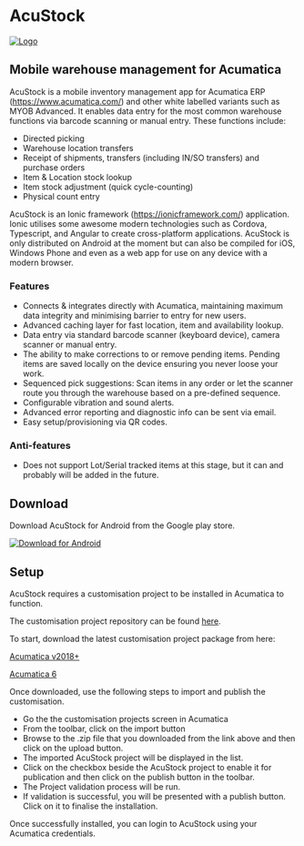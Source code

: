 
# AcuStock

[![Logo](https://acustock.wallaceit.com.au/img/logo-small.png)](https://acustock.wallaceit.com.au/)

## Mobile warehouse management for Acumatica

AcuStock is a mobile inventory management app for Acumatica ERP (https://www.acumatica.com/) and other white labelled variants such as MYOB Advanced. It enables data entry for the most common warehouse functions via barcode scanning or manual entry. These functions include:

- Directed picking
- Warehouse location transfers
- Receipt of shipments, transfers (including IN/SO transfers) and purchase orders
- Item & Location stock lookup
- Item stock adjustment (quick cycle-counting)
- Physical count entry

AcuStock is an Ionic framework (https://ionicframework.com/) application. Ionic utilises some awesome modern technologies such as Cordova, Typescript, and Angular to create cross-platform applications. AcuStock is only distributed on Android at the moment but can also be compiled for iOS, Windows Phone and even as a web app for use on any device with a modern browser. 

### Features

- Connects & integrates directly with Acumatica, maintaining maximum data integrity and minimising barrier to entry for new users.
- Advanced caching layer for fast location, item and availability lookup.
- Data entry via standard barcode scanner (keyboard device), camera scanner or manual entry.
- The ability to make corrections to or remove pending items. Pending items are saved locally on the device ensuring you never loose your work.
- Sequenced pick suggestions: Scan items in any order or let the scanner route you through the warehouse based on a pre-defined sequence.
- Configurable vibration and sound alerts.
- Advanced error reporting and diagnostic info can be sent via email.
- Easy setup/provisioning via QR codes.

### Anti-features

- Does not support Lot/Serial tracked items at this stage, but it can and probably will be added in the future.

## Download

Download AcuStock for Android from the Google play store.

[![Download for Android](https://acustock.wallaceit.com.au/img/play-badge-small.png)](https://play.google.com/store/apps/details?id=au.com.wallaceit.acustock&utm_source=acustock_website)

## Setup

AcuStock requires a customisation project to be installed in Acumatica to function.

The customisation project repository can be found [here](https://github.com/micwallace/acustock-acumatica).

To start, download the latest customisation project package from here:

[Acumatica v2018+](https://acustock.wallaceit.com.au/downloads/AcuStock.1.1.1.zip)

[Acumatica 6](https://acustock.wallaceit.com.au/downloads/AcuStock.1.0.2-Acumatica-6.10.zip)

Once downloaded, use the following steps to import and publish the customisation.

- Go the the customisation projects screen in Acumatica
- From the toolbar, click on the import button
- Browse to the .zip file that you downloaded from the link above and then click on the upload button.
- The imported AcuStock project will be displayed in the list.
- Click on the checkbox beside the AcuStock project to enable it for publication and then click on the publish button in the toolbar.
- The Project validation process will be run.
- If validation is successful, you will be presented with a publish button. Click on it to finalise the installation.

Once successfully installed, you can login to AcuStock using your Acumatica credentials.
